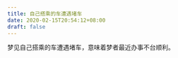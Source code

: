 ```yaml
---
title: 自己搭乘的车遭遇堵车
date: 2020-02-15T20:54:12+08:00
draft: false
---
```


梦见自己搭乘的车遭遇堵车，意味着梦者最近办事不台顺利。
